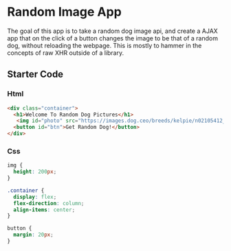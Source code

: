 # Random Image App

The goal of this app is to take a random dog image api, and create a AJAX app that on the click of a button changes the image to be that of a random dog, without reloading the webpage. This is mostly to hammer in the concepts of raw XHR outside of a library.

## Starter Code

### Html

```html
<div class="container">
  <h1>Welcome To Random Dog Pictures</h1>
   <img id="photo" src="https://images.dog.ceo/breeds/kelpie/n02105412_2067.jpg" alt="">
  <button id="btn">Get Random Dog!</button>
</div>
```

### Css

```css
img {
  height: 200px;
}

.container {
  display: flex;
  flex-direction: column;
  align-items: center;
}

button {
  margin: 20px;
}
```
